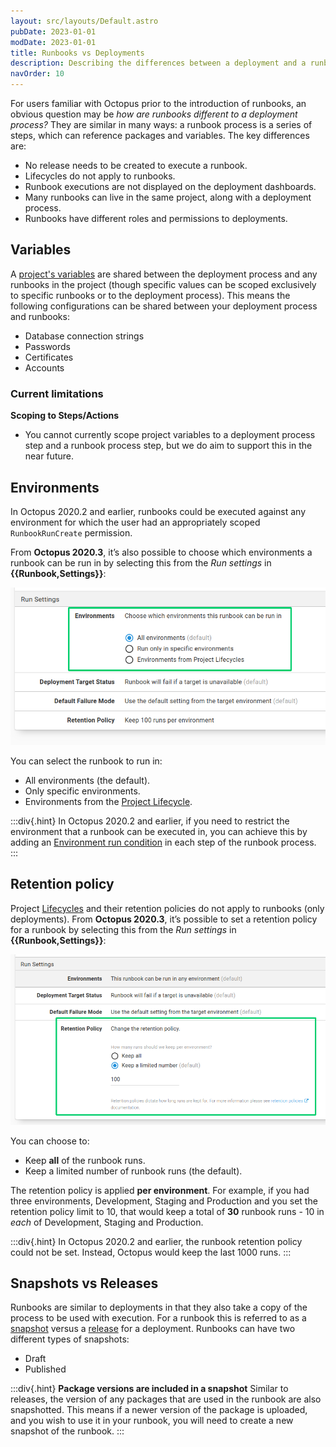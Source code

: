 ```yaml
---
layout: src/layouts/Default.astro
pubDate: 2023-01-01
modDate: 2023-01-01
title: Runbooks vs Deployments
description: Describing the differences between a deployment and a runbook.
navOrder: 10
---
```


For users familiar with Octopus prior to the introduction of runbooks, an obvious question may be _how are runbooks different to a deployment process?_  They are similar in many ways: a runbook process is a series of steps, which can reference packages and variables. The key differences are:

- No release needs to be created to execute a runbook.
- Lifecycles do not apply to runbooks.
- Runbook executions are not displayed on the deployment dashboards.
- Many runbooks can live in the same project, along with a deployment process.
- Runbooks have different roles and permissions to deployments.

## Variables

A [project's variables](/docs/projects/variables) are shared between the deployment process and any runbooks in the project (though specific values can be scoped exclusively to specific runbooks or to the deployment process). This means the following configurations can be shared between your deployment process and runbooks:
- Database connection strings
- Passwords
- Certificates
- Accounts

### Current limitations

**Scoping to Steps/Actions**
- You cannot currently scope project variables to a deployment process step and a runbook process step, but we do aim to support this in the near future.

## Environments

In Octopus 2020.2 and earlier, runbooks could be executed against any environment for which the user had an appropriately scoped `RunbookRunCreate` permission.

From **Octopus 2020.3**, it’s also possible to choose which environments a runbook can be run in by selecting this from the *Run settings* in **{{Runbook,Settings}}**:

![Runbook environments choice](/docs/runbooks/runbooks-vs-deployments/runbook-runsettings-environments.png "width=500")

You can select the runbook to run in:
- All environments (the default).
- Only specific environments.
- Environments from the [Project Lifecycle](/docs/releases/lifecycles).

:::div{.hint}
In Octopus 2020.2 and earlier, if you need to restrict the environment that a runbook can be executed in, you can achieve this by adding an [Environment run condition](/docs/projects/steps/conditions/#environments) in each step of the runbook process.
:::

## Retention policy

Project [Lifecycles](/docs/releases/lifecycles) and their retention policies do not apply to runbooks (only deployments). From **Octopus 2020.3**, it’s possible to set a retention policy for a runbook by selecting this from the *Run settings* in **{{Runbook,Settings}}**:

![Runbook retention policies](/docs/runbooks/runbooks-vs-deployments/runbook-runsettings-retention.png "width=500")

You can choose to:
- Keep **all** of the runbook runs.
- Keep a limited number of runbook runs (the default).

The retention policy is applied **per environment**. For example, if you had three environments, Development, Staging and Production and you set the retention policy limit to 10, that would keep a total of **30** runbook runs - 10 in *each* of Development, Staging and Production.

:::div{.hint}
In Octopus 2020.2 and earlier, the runbook retention policy could not be set. Instead, Octopus would keep the last 1000 runs.
:::

## Snapshots vs Releases

Runbooks are similar to deployments in that they also take a copy of the process to be used with execution. For a runbook this is referred to as a [snapshot](/docs/runbooks/runbook-publishing/#snapshots) versus a [release](/docs/releases) for a deployment. Runbooks can have two different types of snapshots:
- Draft
- Published

:::div{.hint}
**Package versions are included in a snapshot**
Similar to releases, the version of any packages that are used in the runbook are also snapshotted. This means if a newer version of the package is uploaded, and you wish to use it in your runbook, you will need to create a new snapshot of the runbook.
:::